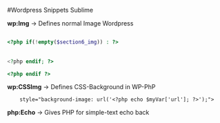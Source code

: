 #Wordpress Snippets Sublime


**wp:Img** -> Defines normal Image Wordpress


```php

<?php if(!empty($section6_img)) : ?> 
   
   
<?php endif; ?>

<?php endif ?>

```



**wp:CSSImg** -> Defines CSS-Background in WP-PhP
<?php if(!empty($myVar)) : ?>
        style="background-image: url('<?php echo $myVar['url']; ?>');">
<?php endif; ?>


**php:Echo** -> Gives PHP for simple-text echo back 

